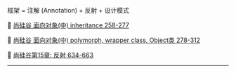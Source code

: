 框架 = 注解 (Annotation) + 反射 + 设计模式


:pencil: [尚硅谷 面向对象(中) inheritance 258-277](./Part1_Inheritance/README.md)

:pencil: [尚硅谷 面向对象(中) polymorph, wrapper class, Object类 278-312](./Part2_Polymorph/README.md)

:pencil: [尚硅谷第15章: 反射 634-663](./Part3_Reflection/README.md)

---

